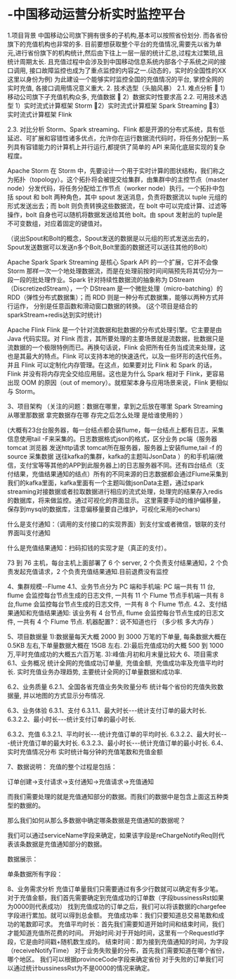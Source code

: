 # -中国移动运营分析实时监控平台
1.项目背景
中国移动公司旗下拥有很多的子机构,基本可以按照省份划分. 而各省份旗下的充值机构也非常的多.
目前要想获取整个平台的充值情况,需要先以省为单元,进行省份旗下的机构统计,然后由下往上一层一层的统计汇总,过程太过繁琐,且统计周期太长. 且充值过程中会涉及到中国移动信息系统内部各个子系统之间的接口调用, 接口故障监控也成为了重点监控的内容之一.(动态的，实时的全国性的XX  这里以身份为例)
为此建设一个能够实时监控全国的充值情况的平台, 掌控全网的实时充值, 各接口调用情况意义重大.
2.	技术选型（头脑风暴）
2.1.	难点分析
	1）移动公司旗下子充值机构众多, 充值数据
	2）数据实时性要求高
2.2.	可用技术选型
1）实时流式计算框架 Storm
2）实时流式计算框架 Spark Streaming
3）实时流式计算框架 Flink

2.3.	对比分析
Storm、Spark streaming、Flink 都是开源的分布式系统，具有低延迟、可扩展和容错性诸多优点，允许你在运行数据流代码时，将任务分配到一系列具有容错能力的计算机上并行运行,都提供了简单的 API 来简化底层实现的复杂程度。




Apache Storm
在 Storm 中，先要设计一个用于实时计算的图状结构，我们称之为拓扑（topology）。这个拓扑将会被提交给集群，由集群中的主控节点（master node）分发代码，将任务分配给工作节点（worker node）执行。一个拓扑中包括 spout 和 bolt 两种角色，其中 spout 发送消息，负责将数据流以 tuple 元组的形式发送出去；而 bolt 则负责转换这些数据流，在 bolt 中可以完成计算、过滤等操作，bolt 自身也可以随机将数据发送给其他 bolt。由 spout 发射出的 tuple是不可变数组，对应着固定的键值对。  

（说出Spout和Bolt的概念，Spout发送的数据是以元组的形式发送出去的，Spout发送数据可以发送n多个Bolt,Bolt里面的数据还可以送往其他的Bolt）

Apache Spark
Spark Streaming 是核心 Spark API 的一个扩展，它并不会像 Storm 那样一次一个地处理数据流，而是在处理前按时间间隔预先将其切分为一段一段的批处理作业。Spark 针对持续性数据流的抽象称为 DStream（DiscretizedStream），一个 DStream 是一个微批处理（micro-batching）的 RDD（弹性分布式数据集）；而 RDD 则是一种分布式数据集，能够以两种方式并行运作， 分别是任意函数和滑动窗口数据的转换。
(这个项目是结合的sparkStream+redis达到实时统计)




Apache Flink
Flink 是一个针对流数据和批数据的分布式处理引擎。它主要是由 Java 代码实现。对 Flink 而言，其所要处理的主要场景就是流数据，批数据只是流数据的一个极限特例而已。再换句话说，Flink 会把所有任务当成流来处理，这也是其最大的特点。Flink 可以支持本地的快速迭代，以及一些环形的迭代任务。并且 Flink 可以定制化内存管理。在这点，如果要对比 Flink 和 Spark 的话，Flink 并没有将内存完全交给应用层。这也是为什么 Spark 相对于 Flink，更容易出现 OOM 的原因（out of memory）。就框架本身与应用场景来说，Flink 更相似与
Storm。
 
3、项目架构
（关注的问题：数据在哪里，拿到之后放在哪里
Spark Streaming  从哪里那数据   拿完数据存在哪    存完之后怎么处理  是给谁使用的
）

(大概有23台台服务器，每一台结点都会装flume，每一台结点上都有日志，采集信息使用tail -F来采集的。日志数据格式json的格式，区分业务   pc端（服务器  tomcat 浏览器 发送http请求  tomcat所在服务器，服务器上安装flume,tail -f 的source 采集数据   送往kafka的集群，kafka的主题叫JsonData  ）的和手机端(微信，支付宝等等其他的APP到此服务器上)的日志服务器不同。还有四台结点（支付结果，充值结果通知的结点）所有的不同来源的日志数据都会通过Flume采集到我们的kafka里面，kafka里面有一个主题叫做jsonData主题，通过spark streaming对接数据或者拉取数据进行相应的流式处理，处理完的结果存入redis的数据库，将来做监控。通过可视化的界面显示。
这里需要手动的维护偏移量，保存到mysql的数据库，注意偏移量要自己维护，可视化采用的echars)



什么是支付通知：（调用的支付接口的实现界面）到支付宝或者微信，银联的支付界面叫支付通知

什么是充值结果通知：扫码扣钱的实现才是（真正的支付）。

73 到 76 主机，每台主机上面部署了 6 个 server, 2 个负责支付结果通知，2 个负责发起充值请求，2 个负责充值结果通知.目前退费没有监控

4、集群规模--Flume
4.1、业务节点分为 PC 端和手机端:
PC 端一共有 11 台, flume 会监控每台节点生成的日志文件, 一共有 11 个 Flume 节点手机端一共有 8 台,flume 会监控每台节点生成的日志文件,  一共有 8 个 Flume 节点.
4.2、支付结果通知和充值结果通知:
该业务有 4 台节点, flume 会监控每台节点生成的日志文件, 一共有 4 个 Flume 节点. 机器配置?：说不知道也行
（多少核 多大内存  ）

5、项目数据量
1):数据量每天大概 2000 到 3000 万笔的下单量, 每条数据大概在 0.5KB 左右,下单量数据大概在 15GB 左右.
2):最后充值成功的大概 500 到 1000 万,平时充值成功的大概五六百万笔.
3):峰值:月初和月末量比较大
6、项目需求
6.1、业务概况
统计全网的充值成功订单量,  充值金额,  充值成功率及充值平均时长.
实时充值业务办理趋势, 主要统计全网的订单量数据和成功率.

6.2、业务质量
6.2.1、全国各省充值业务失败量分布
统计每个省份的充值失败数据量, 并以地图的方式显示分布情况.



6.3、业务体验
6.3.1、支付
6.3.1.1、最大时长---统计支付订单的最大时长.
6.3.2.2、最小时长---统计支付订单的最小时长.

6.3.2、充值
6.3.2.1、平均时长---统计充值订单的平均时长.
6.3.2.2、最大时长---统计充值订单的最大时长.
6.3.2.3、最小时长---统计充值订单的最小时长.
6.4、实时充值情况分布
实时统计每分钟的充值笔数和充值金额


7、数据说明：
充值的整个过程是包括：

订单创建->支付请求->支付通知->充值请求->充值通知

而我们需要处理的就是充值通知部分的数据。而我们的数据中是包含上面这五种类型的数据的。

那么我们如何从那么多数据中确定哪条数据是充值通知的数据呢？

我们可以通过serviceName字段来确定，如果该字段是reChargeNotifyReq则代表该条数据是充值通知部分的数据。

数据展示：


单条数据所有字段：


8、业务需求分析
充值订单量我们只需要通过有多少行数就可以确定有多少笔。
对于充值金额，我们首先需要确定到充值成功的订单数（字段bussinessRst如果为0000则代表成功）
找到充值成功的订单之后，我们可以将该数据的chargefee字段进行累加。就可以得到总金额。
充值成功率：我们只要知道总交易笔数和成功的笔数即可求。
充值平均时长：首先我们需要知道开始时间和结束时间，我们才能知道充值所花费的时间。
开始时间:对于开始时间，这里有一个RequestId字段，它是由时间戳+随机数生成的。
结束时间：即为接到充值通知的时间，为字段（receiveNotifyTime）
对于业务失败量的分布，首先我们需要知道在哪个省份，哪个地区。
我们可以根据provinceCode字段来确定省份
对于失败的订单我们可以通过统计bussinessRst为不是0000的情况来确定。
